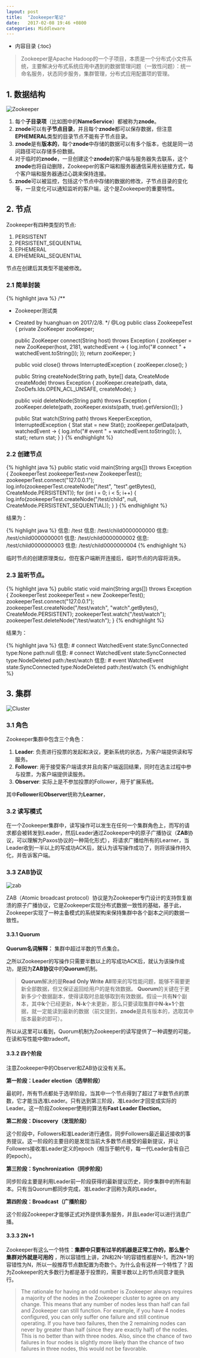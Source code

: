 ```yaml
---
layout: post
title:  "Zookeeper笔记"
date:   2017-02-08 19:46 +0800
categories: Middleware
---
```

* 内容目录
{:toc}

> Zookeeper是Apache Hadoop的一个子项目，本质是一个分布式小文件系统，主要解决分布式系统应用中遇到的数据管理问题（一致性问题）：统一命名服务，状态同步服务，集群管理，分布式应用配置项的管理。

## 1. 数据结构
![Zookeeper]({{site.baseurl}}/pics/zk.png)

1. 每个**子目录项**（比如图中的**NameService**）都被称为**znode**。
2. **znode**可以有**子节点目录**，并且每个**znode**都可以保存数据，但注意**EPHEMERAL**类型的目录节点不能有子节点目录。
3. **znode**是有**版本的**，每个**znode**中存储的数据可以有多个版本，也就是同一访问路径可以存储多份数据。
4. 对于临时的**znode**，一旦创建这个**znode**的客户端与服务器失去联系，这个**znode**也将自动删除，Zookeeper的客户端和服务器通信采用长链接方式，每个客户端和服务器通过心跳来保持连接。
5. **znode**可以被监控，包括这个节点中存储的数据的修改，子节点目录的变化等，一旦变化可以通知监听的客户端，这个是Zookeeper的重要特性。

## 2. 节点

Zookeeper有四种类型的节点:

1. PERSISTENT
2. PERSISTENT_SEQUENTIAL
3. EPHEMERAL
4. EPHEMERAL_SEQUENTIAL

节点在创建后其类型不能被修改。

### 2.1 简单封装

{% highlight java %}
/**
 * Zookeeper测试类
 * Created by huanghuan on 2017/2/8.
 */
@Log
public class ZookeepeTest {
    private ZooKeeper zooKeeper;

    public ZooKeeper connect(String host) throws Exception {
        zooKeeper = new ZooKeeper(host, 2181, watchedEvent -> {
            log.info("# connect " + watchedEvent.toString());
        });
        return zooKeeper;
    }

    public void close() throws InterruptedException {
        zooKeeper.close();
    }

    public String createNode(String path, byte[] data, CreateMode createMode)
        throws Exception {
        zooKeeper.create(path, data, ZooDefs.Ids.OPEN_ACL_UNSAFE, createMode);
    }

    public void deleteNode(String path) throws Exception {
        zooKeeper.delete(path, zooKeeper.exists(path, true).getVersion());
    }

    public Stat watch(String path) throws KeeperException, InterruptedException {
        Stat stat = new Stat();
        zooKeeper.getData(path, watchedEvent -> {
            log.info("# event " + watchedEvent.toString());
        }, stat);
        return stat;
    }
}
{% endhighlight %}

### 2.2 创建节点

{% highlight java %}
    public static void main(String args[]) throws Exception {
        ZookeeperTest zookeeperTest=new ZookeeperTest();
        zookeeperTest.connect("127.0.0.1");
        log.info(zookeeperTest.createNode("/test", "test".getBytes(),
            CreateMode.PERSISTENT));
                for (int i = 0; i < 5; i++) {
            log.info(zookeeperTest.createNode("/test/child", null,
                CreateMode.PERSISTENT_SEQUENTIAL));
        }
    }
{% endhighlight %}

结果为：

{% highlight java %}
信息: /test
信息: /test/child0000000000
信息: /test/child0000000001
信息: /test/child0000000002
信息: /test/child0000000003
信息: /test/child0000000004
{% endhighlight %}

临时节点的创建原理类似，但在客户端断开连接后，临时节点的内容将消失。

### 2.3 监听节点。

{% highlight java %}
    public static void main(String args[]) throws Exception {
        ZookeeperTest zookeeperTest = new ZookeeperTest();
        zookeeperTest.connect("127.0.0.1");
        zookeeperTest.createNode("/test/watch", "watch".getBytes(),
            CreateMode.PERSISTENT);
        zookeeperTest.watch("/test/watch");
        zookeeperTest.deleteNode("/test/watch");
    }
{% endhighlight %}

结果为：

{% highlight java %}
信息: # connect WatchedEvent state:SyncConnected type:None path:null
信息: # connect WatchedEvent state:SyncConnected type:NodeDeleted path:/test/watch
信息: # event WatchedEvent state:SyncConnected type:NodeDeleted path:/test/watch
{% endhighlight %}

## 3. 集群

![Cluster]({{site.baseurl}}/pics/zk_Cluster.png)

### 3.1 角色

Zookeeper集群中包含三个角色：

1. **Leader**: 负责进行投票的发起和决议，更新系统的状态，为客户端提供读和写服务。
2. **Follower**: 用于接受客户端请求并且向客户端返回结果，同时在选主过程中参与投票，为客户端提供读服务。
3. **Observer**: 实际上是不参加投票的Follower，用于扩展系统。

其中**Follower**和**Observer**统称为**Learner**，

### 3.2 读写模式

在一个Zookeeper集群中，读写操作可以发生在任何一个集群角色上，而写的请求都会被转发到Leader，然后Leader通过Zookeeper中的原子广播协议（**ZAB**协议，可以理解为Paxos协议的一种简化形式），将请求广播给所有的Learner，当Leader收到一半以上的写成功ACK后，就认为该写操作成功了，则将该操作持久化，并告诉客户端。

### 3.3 ZAB协议

![zab]({{site.baseurl}}/pics/zab.png)

ZAB（Atomic broadcast protocol）协议是为Zookeeper专门设计的支持恢复崩溃的原子广播协议，它是Zookeeper实现分布式数据一致性的基础，基于此，Zookeeper实现了一种主备模式的系统架构来保持集群中各个副本之间的数据一致性。

#### 3.3.1 Quorum

**Quorum名词解释：** 集群中超过半数的节点集合。

之所以Zookeeper的写操作只需要半数以上的写成功ACK后，就认为该操作成功，是因为**ZAB协议**中的**Quorum**机制。

>**Quorum**解决的是**Read Only Write All**带来的写性能问题，能够不需要更新全部数据，但又保证返回给用户的是有效数据。
>**Quorum**的关键在于更新多少个数据副本，使得读取时总能够取到有效数据。假设一共有**N**个副本，其中**k**个已经更新，**N-k**个未更新，那么只要读取集群中**N-k+1**个数据，就一定能读到最新的数据（前文提到，**znode**是具有版本的，选取其中版本最新的即可）。

所以从这里可以看到，Quorum机制为Zookeeper的读写提供了一种调整的可能，在读和写性能中做tradeoff。

#### 3.3.2 四个阶段

注意Zookeeper中的Observer和ZAB协议没有关系。

**第一阶段：Leader election（选举阶段）**

最初时，所有节点都处于选举阶段，当其中一个节点得到了超过了半数节点的票数，它才能当选准Leader。只有达到第三阶段，准Leader才回变成实际的Leader。这一阶段Zookeeper使用的算法有**Fast Leader Election**。

**第二阶段：Discovery（发现阶段）**

这个阶段中，Followers和准Leader进行通信，同步Followers最近最近接收的事务提议。这一阶段的主要目的是发现当前大多数节点接受的最新提议，并让Followers接收准Leader定义的epoch（相当于朝代号，每一代Leader会有自己的epoch）。

**第三阶段：Synchronization（同步阶段）**

同步阶段主要是利用Leader前一阶段获得的最新提议历史，同步集群中的所有副本。只有当Quorum都同步完成，准Leader才回称为真的Leader。

**第四阶段：Broadcast（广播阶段）**

这个阶段Zookeeper才能够正式对外提供事务服务，并且Leader可以进行消息广播。

#### 3.3.3 2N+1
Zookeeper有这么一个特性：**集群中只要有过半的机器是正常工作的，那么整个集群对外就是可用的** ，所以容错性上讲，2N和2N-1的容错性都是N-1，而2N+1的容错性为N，所以一般推荐节点数配置为奇数个。为什么会有这样一个特性了？因为Zookeeper的大多数行为都是基于投票的，需要半数以上的节点同意才能执行。

>The rationale for having an odd number is Zookeeper always requires a majority of the nodes in the Zookeeper cluster to agree on any change. This means that any number of nodes less than half can fail and Zookeeper can still function. For example,  if you have 4 nodes configured, you can only suffer one failure and still continue operating. If you have two failures, then the 2 remaining nodes can never by greater than half (since they are exactly half) of the nodes. This is no better than with three nodes. Also, since the chance of two failures in four nodes is slightly more likely than the chance of two failures in three nodes, this would not be favorable.
